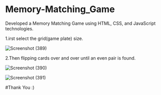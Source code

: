 # Memory-Matching_Game
Developed a Memory Matching Game using HTML, CSS, and JavaScript technologies.

1.irst select the grid(game plate) size.

![Screenshot (389)](https://github.com/hemantgarg1452/Memory-Matching_Game/assets/108003083/14418a0d-5c2c-492a-a7f7-56fea32acb81)

2.Then flipping cards over and over until an even pair is found.

![Screenshot (390)](https://github.com/hemantgarg1452/Memory-Matching_Game/assets/108003083/a2f2ce34-aad7-46b1-beb6-4f1187ba7992)

![Screenshot (391)](https://github.com/hemantgarg1452/Memory-Matching_Game/assets/108003083/1ec0956f-8d56-4a21-884f-9b4b5b72f84b)

#Thank You :)
